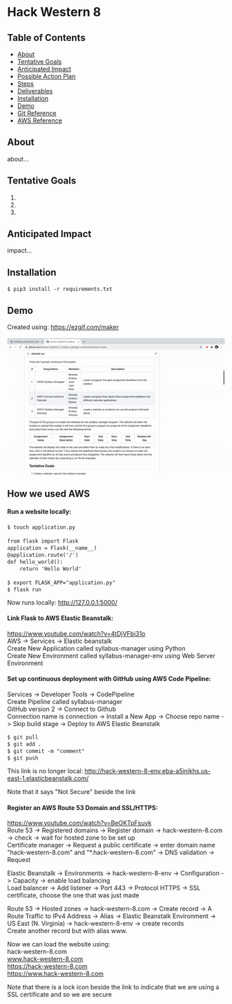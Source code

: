 # Hack Western 8

## Table of Contents
- [About](#About)
- [Tentative Goals](#Tentative-Goals)
- [Anticipated Impact](#Anticipated-Impact)
- [Possible Action Plan](#Possible-Action-Plan)
- [Steps](#Steps)
- [Deliverables](#Deliverables)
- [Installation](#Installation)
- [Demo](#Demo)
- [Git Reference](#Git-Reference)
- [AWS Reference](#AWS-Reference)

## About
about...

## Tentative Goals
1. 
2. 
3. 

## Anticipated Impact
impact...

## Installation
```shell script
$ pip3 install -r requirements.txt
```

## Demo
Created using: https://ezgif.com/maker<br/><br/>
  ![](./static/img/demo.gif)

## How we used AWS
#### Run a website locally:
```shell script
$ touch application.py

from flask import Flask
application = Flask(__name__)
@application.route('/')
def hello_world():
	return 'Hello World'
	
$ export FLASK_APP="application.py"
$ flask run
```
Now runs locally: http://127.0.0.1:5000/<br/>

#### Link Flask to AWS Elastic Beanstalk: 
https://www.youtube.com/watch?v=4tDjVFbi31o <br/>
AWS -> Services -> Elastic beanstalk <br/>
Create New Application called syllabus-manager using Python <br/>
Create New Environment called syllabus-manager-env using Web Server Environment <br/>

#### Set up continuous deployment with GitHub using AWS Code Pipeline:
Services -> Developer Tools -> CodePipeline <br/>
Create Pipeline called syllabus-manager <br/>
GitHub version 2 -> Connect to Github <br/>
Connection name is connection -> Install a New App -> Choose repo name -> Skip build stage -> Deploy to AWS Elastic Beanstalk <br/>
```shell script
$ git pull
$ git add .
$ git commit -m "comment"
$ git push
```
This link is no longer local: http://hack-western-8-env.eba-a5injkhs.us-east-1.elasticbeanstalk.com/ <br/>

Note that it says "Not Secure" beside the link<br/>

#### Register an AWS Route 53 Domain and SSL/HTTPS: 
https://www.youtube.com/watch?v=BeOKTpFsuvk <br/>
Route 53 -> Registered domains -> Register domain -> hack-western-8.com -> check -> wait for hosted zone to be set up<br/>
Certificate manager -> Request a public certificate -> enter domain name "hack-western-8.com" and "*.hack-western-8.com" -> DNS validation -> Request<br/>

Elastic Beanstalk -> Environments -> hack-western-8-env -> Configuration -> Capacity -> enable load balancing<br/>
Load balancer -> Add listener -> Port 443 -> Protocol HTTPS -> SSL certificate, choose the one that was just made<br/>

Route 53 -> Hosted zones -> hack-western-8.com -> Create record -> A Route Traffic to IPv4 Address -> Alias -> Elastic Beanstalk Environment -> US East (N. Virginia) -> hack-western-8-env -> create records<br/>
Create another record but with alias www.<br/>

Now we can load the website using:<br/>
hack-western-8.com<br/>
www.hack-western-8.com<br/>
https://hack-western-8.com<br/>
https://www.hack-western-8.com<br/>

Note that there is a lock icon beside the link to indicate that we are using a SSL certificate and so we are secure<br/>